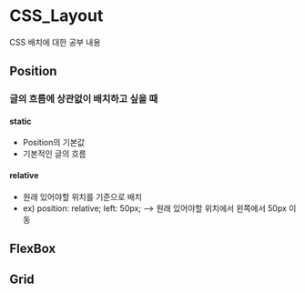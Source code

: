 # CSS_Layout

CSS 배치에 대한 공부 내용

## Position

### 글의 흐름에 상관없이 배치하고 싶을 때

#### static

- Position의 기본값
- 기본적인 글의 흐름

#### relative

- 원래 있어야할 위치를 기준으로 배치
- ex) position: relative; left: 50px; --> 원래 있어야할 위치에서 왼쪽에서 50px 이동

## FlexBox

## Grid
